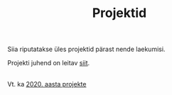 ﻿---
layout: page
title: Projektid
---

Siia riputatakse üles projektid pärast nende laekumisi.

Projekti juhend on leitav [siit](../projekt_juhend/).
<br><br>


Vt. ka [2020. aasta projekte](https://andmeteadus.github.io/2020/projektid/)

<!--
{% for post in site.posts %}
## [ {{ post.title }} ](..{{ post.url }})
  {{ post.content | strip_html | truncatewords:30}}
  [ (loe edasi) ](..{{ post.url }})
  <br><br>
  
{% endfor %}
-->
